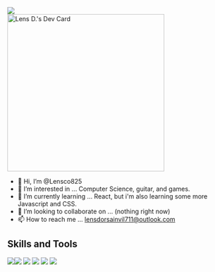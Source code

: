 ![](https://www.codewars.com/users/Lensco825/badges/large)
<br>
<a href="https://app.daily.dev/lenscode14"><img src="https://api.daily.dev/devcards/v2/JV1eiAT0LZWTU92RaonHP.png?type=default&r=r47" width="356" alt="Lens D.'s Dev Card"/></a>
- 👋 Hi, I’m @Lensco825
- 👀 I’m interested in ... Computer Science, guitar, and games.
- 🌱 I’m currently learning ... React, but i'm also learning some more Javascript and CSS.
- 💞️ I’m looking to collaborate on ... (nothing right now) 
- 📫 How to reach me ... lensdorsainvil711@outlook.com
## Skills and Tools 
![](https://camo.githubusercontent.com/d63d473e728e20a286d22bb2226a7bf45a2b9ac6c72c59c0e61e9730bfe4168c/68747470733a2f2f696d672e736869656c64732e696f2f62616467652f48544d4c352d4533344632363f7374796c653d666f722d7468652d6261646765266c6f676f3d68746d6c35266c6f676f436f6c6f723d7768697465)![](https://camo.githubusercontent.com/049d60b65e1eb6eb58bb7b896eea6830a97dfab7717fbf7222543a07b8fd75c8/68747470733a2f2f696d672e736869656c64732e696f2f62616467652f2d637373332d3135373242363f267374796c653d666f722d7468652d6261646765266c6f676f3d63737333266c6f676f436f6c6f723d7768697465)
![](https://camo.githubusercontent.com/a0fc7474e826667bea24d7c04d060ed63ac137016b2e0bec546b24b306e20f2c/68747470733a2f2f696d672e736869656c64732e696f2f62616467652f2d6a6176617363726970742d4637444631453f267374796c653d666f722d7468652d6261646765266c6f676f3d6a617661736372697074266c6f676f436f6c6f723d626c61636b)
![](https://camo.githubusercontent.com/f012c97ab5e4359ef3dee2ca0504b9e8e60a9c30956510f8c533a8d2c6ee3fe8/68747470733a2f2f696d672e736869656c64732e696f2f62616467652f2d52656163744a532d677265793f267374796c653d666f722d7468652d6261646765266c6f676f3d7265616374266c6f676f436f6c6f723d363144414642)
![](https://camo.githubusercontent.com/172928ac3c9728873cd5b523a74d06dd7f115f386574b5b19ef7b4086d9a67b9/68747470733a2f2f696d672e736869656c64732e696f2f62616467652f2d5653436f64652d3030374143433f267374796c653d666f722d7468652d6261646765266c6f676f3d76697375616c2d73747564696f2d636f6465266c6f676f436f6c6f723d7768697465)
![](https://camo.githubusercontent.com/147f8c8ac8035e6f53ba351ad7d58863ee9f7cfbf2734be8a3fd04521e67034e/68747470733a2f2f696d672e736869656c64732e696f2f62616467652f2d4769742d4630353033323f267374796c653d666f722d7468652d6261646765266c6f676f3d676974266c6f676f436f6c6f723d7768697465)

<!---
Lensco825/Lensco825 is a ✨ special ✨ repository because its `README.md` (this file) appears on your GitHub profile.
You can click the Preview link to take a look at your changes.
--->
